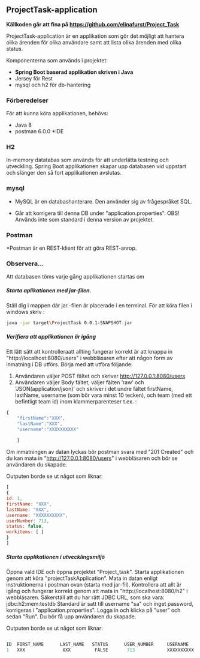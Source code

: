 ## ProjectTask-application

**Källkoden går att fina på https://github.com/elinafurst/Project_Task**

ProjectTask-application är en applikation som gör det möjligt att hantera olika ärenden för olika användare samt att lista olika ärenden med olika status.


Komponenterna som används i projektet:

* **Spring Boot baserad applikation skriven i Java**  
* Jersey för Rest
* mysql och h2 för db-hantering


### Förberedelser

För att kunna köra applikationen, behövs:
* Java 8
* postman 6.0.0
*IDE

### H2
 In-memory datatabas som används för att underlätta testning och utveckling. Spring Boot applikationen skapar upp databasen vid uppstart och slänger den så fort applikationen avslutas.
 
 
 ### mysql
 * MySQL är en databashanterare. Den använder sig av frågespråket SQL. 
 - Går att korrigera till denna DB under "application.properties". OBS! Används inte som standard i denna version av projektet.

### Postman
*Postman är en REST-klient för att göra REST-anrop.

### Observera...
Att databasen töms varje gång applikationen startas om

##### Starta aplikationen med jar-filen.
Ställ dig i mappen där jar.-filen är placerade i en terminal.
För att köra filen i windows skriv :
```bash
java -jar target\ProjectTask 0.0.1-SNAPSHOT.jar
```

##### Verifiera att applikationen är igång
Ett lätt sätt att kontrolleraatt allting fungerar korrekt är att knappa in "http://localhost:8080/users" i webbläsaren efter att någon form av inmatning i DB utförs.
Börja med att utföra följande:

1.  Användaren väljer POST fältet och skriver http://127.0.0.1:8080/users
2.    Användaren väljer Body fältet, väljer fälten ’raw’ och ’JSON(application/json)’ och skriver i det undre fältet firstName, lastName, username (som bör vara minst 10 tecken), och team (med ett befintligt team id) inom klammerparenteser t.ex. :
```javascript
{
	"firstName":"XXX",
	"lastName":"XXX",
	"username":"XXXXXXXXXX"
	
	}
```	

Om inmatningen av datan lyckas bör postman svara med "201 Created" och du kan mata in "http://127.0.0.1:8080/users" i webbläsaren och bör se användaren du skapade.

Outputen borde se ut något som liknar:
```javascript
[
{
id: 1,
firstName: "XXX",
lastName: "XXX",
username: "XXXXXXXXXX",
userNumber: 713,
status: false,
workitems: [ ]
}
]
 ```
 

 
##### Starta applikationen i utvecklingsmiljö
Öppna vald IDE och öppna projektet "Project_task".
Starta applikationen genom att köra "projectTaskApplication".
Mata in datan enligt instruktionerna i postman ovan (starta med jar-fil). 
Kontrollera att allt är igång och fungerar korrekt genom att mata in "http://localhost:8080/h2" i webbläsaren.
Säkerställ att du har rätt JDBC URL, som ska vara: jdbc:h2:mem:testdb
Standard är satt till username "sa" och inget password, korrigeras i "application.properties".
Logga in och klicka på "user" och sedan "Run".
Du bör få upp användaren du skapade.


Outputen borde se ut något som liknar:
```javascript

ID  FIRST_NAME  	LAST_NAME  	STATUS  	USER_NUMBER  	USERNAME  	TEAM_ID  
1	XXX  	         XXX	     FALSE	     713	        XXXXXXXXXX	  null

```

